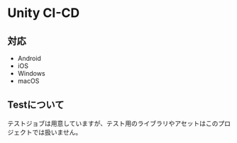 # Unity CI-CD

## 対応
* Android
* iOS
* Windows
* macOS

## Testについて
テストジョブは用意していますが、テスト用のライブラリやアセットはこのプロジェクトでは扱いません。

